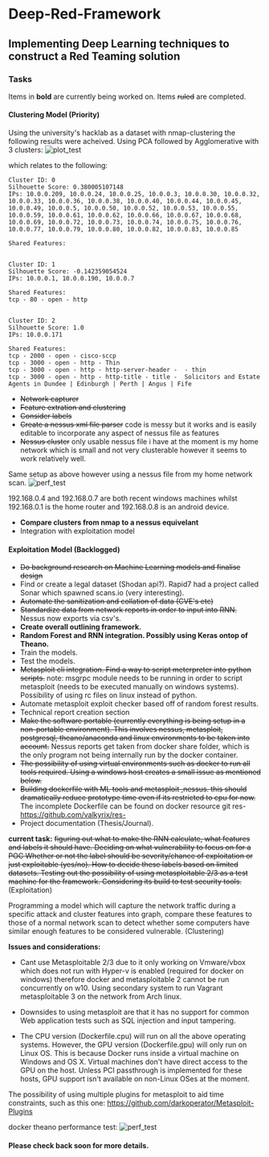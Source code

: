 # Deep-Red-Framework

## Implementing Deep Learning techniques to construct a Red Teaming solution

### Tasks

Items in __bold__ are currently being worked on.
Items ~~ruled~~ are completed.

#### Clustering Model (Priority)

Using the university's hacklab as a dataset with nmap-clustering the following results were acheived.
Using PCA followed by Agglomerative with 3 clusters:
![plot_test](https://s10.postimg.org/57f0nvoe1/hacklab_agglomerative_3clusters.png)

which relates to the following:

```
Cluster ID: 0
Silhouette Score: 0.380005107148
IPs: 10.0.0.209, 10.0.0.24, 10.0.0.25, 10.0.0.3, 10.0.0.30, 10.0.0.32, 10.0.0.33, 10.0.0.36, 10.0.0.38, 10.0.0.40, 10.0.0.44, 10.0.0.45, 10.0.0.49, 10.0.0.5, 10.0.0.50, 10.0.0.52, 10.0.0.53, 10.0.0.55, 10.0.0.59, 10.0.0.61, 10.0.0.62, 10.0.0.66, 10.0.0.67, 10.0.0.68, 10.0.0.69, 10.0.0.72, 10.0.0.73, 10.0.0.74, 10.0.0.75, 10.0.0.76, 10.0.0.77, 10.0.0.79, 10.0.0.80, 10.0.0.82, 10.0.0.83, 10.0.0.85

Shared Features:


Cluster ID: 1
Silhouette Score: -0.142359054524
IPs: 10.0.0.1, 10.0.0.190, 10.0.0.7

Shared Features:
tcp - 80 - open - http


Cluster ID: 2
Silhouette Score: 1.0
IPs: 10.0.0.171

Shared Features:
tcp - 2000 - open - cisco-sccp
tcp - 3000 - open - http - Thin
tcp - 3000 - open - http - http-server-header -  - thin
tcp - 3000 - open - http - http-title - title -  Solicitors and Estate Agents in Dundee | Edinburgh | Perth | Angus | Fife
```


* ~~Network capturer~~
* ~~Feature extration and clustering~~
* ~~Consider labels~~
* ~~Create a nessus xml file parser~~ code is messy but it works and is easily editable to incorporate any aspect of nessus file as features
* ~~Nessus cluster~~ only usable nessus file i have at the moment is my home network which is small and not very clusterable however it seems to work relatively well.

Same setup as above however using a nessus file from my home network scan.
![perf_test](https://s13.postimg.org/xtrm6cehz/nessus_home_agglo_3c.png)

192.168.0.4 and 192.168.0.7 are both recent windows machines whilst 192.168.0.1 is the home router and 192.168.0.8 is an android device.

* __Compare clusters from nmap to a nessus equivelant__
* Integration with exploitation model

#### Exploitation Model (Backlogged)

* ~~Do background research on Machine Learning models and finalise design~~
* Find or create a legal dataset (Shodan api?). Rapid7 had a project called Sonar which spawned scans.io (very interesting).
* ~~Automate the sanitization and collation of data (CVE's etc)~~
* ~~Standardize data from network reports in order to input into RNN.~~ Nessus now exports via csv's.
* __Create overall outlining framework.__
* __Random Forest and RNN integration. Possibly using Keras ontop of Theano.__
* Train the models.
* Test the models.
* ~~Metasploit cli integration. Find a way to script meterpreter into python scripts.~~ note: msgrpc module needs to be running in order to script metasploit (needs to be executed manually on windows systems). Possibility of using rc files on linux instead of python.
* Automate metasploit exploit checker based off of random forest results.
* Technical report creation section
* ~~Make the software portable (currently everything is being setup in a non-portable environment). This involves nessus, metasploit, postgresql, theano/anaconda and linux environments to be taken into account.~~ Nessus reports get taken from docker share folder, which is the only program not being internally run by the docker container.
* ~~The possibility of using virtual environments such as docker to run all tools required. Using a windows host creates a small issue as mentioned below.~~
* ~~Building dockerfile with ML tools and metasploit ,nessus. this should dramatically reduce prototype time even if its restricted to cpu for now.~~ The incomplete Dockerfile can be found on docker resource git res- https://github.com/valkyrix/res-   
* Project documentation (Thesis/Journal).

__current task:__ ~~figuring out what to make the RNN calculate, what features and labels it should have. Deciding on what vulnerability to focus on for a POC
Whether or not the label should be severity/chance of exploitation or just exploitable (yes/no). How to decide these labels based on limited datasets.
Testing out the possibility of using metasploitable 2/3 as a test machine for the framework. Considering its build to test security tools.~~  (Exploitation)

Programming a model which will capture the network traffic during a specific attack and cluster features into graph, compare these features to those of a normal network scan to detect whether some computers have similar enough features to be considered vulnerable. (Clustering)

__Issues and considerations:__

* Cant use Metasploitable 2/3 due to it only working on Vmware/vbox which does not run with Hyper-v is enabled (required for docker on windows) therefore docker and metasploitable 2 cannot be run concurrently on w10. Using secondary system to run Vagrant metasploitable 3 on the network from Arch linux. 

* Downsides to using metasploit are that it has no support for common Web application tests such as SQL injection and input tampering.

* The CPU version (Dockerfile.cpu) will run on all the above operating systems. However, the GPU version (Dockerfile.gpu) will only run on Linux OS. This is because Docker runs inside a virtual machine on Windows and OS X. Virtual machines don't have direct access to the GPU on the host. Unless PCI passthrough is implemented for these hosts, GPU support isn't available on non-Linux OSes at the moment.

The possibility of using multiple plugins for metasploit to aid time constraints, such as this one: https://github.com/darkoperator/Metasploit-Plugins

docker theano performance test:
![perf_test](https://s18.postimg.org/b4ajbnh55/docker_perf_test.jpg)



#### Please check back soon for more details.

